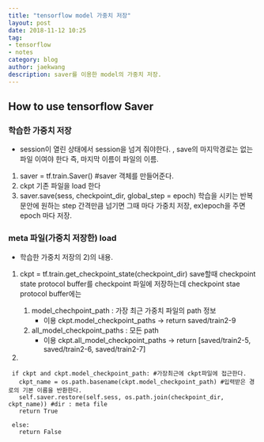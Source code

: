 ```yaml
---
title: "tensorflow model 가중치 저장"
layout: post
date: 2018-11-12 10:25
tag:
- tensorflow
- notes
category: blog
author: jaekwang
description: saver를 이용한 model의 가중치 저장.
---
```


## How to use tensorflow Saver

### 학습한 가중치 저장
 - session이 열린 상태에서 session을 넘겨 줘야한다. , save의 마지막경로는 없는 파일 이여야 한다
   즉, 마지막 이름이 파일의 이름.
 1. saver = tf.train.Saver() #saver 객체를 만들어준다.
 2. ckpt 기존 파일을 load 한다
 3. saver.save(sess, checkpoint_dir, global_step = epoch) 학습을 시키는 반복문안에 원하는 step 간격만큼 넘기면 그때 마다 가중치 저장, ex)epoch을 주면 epoch 마다 저장.

### meta 파일(가중치 저장한) load
 * 학습한 가중치 저장의 2)의 내용.
 1. ckpt = tf.train.get_checkpoint_state(checkpoint_dir)
    save할때 checkpoint state protocol buffer를 checkpoint 파일에 저장하는데
    checkpoint stae protocol buffer에는
    1. model_chechpoint_path :  가장 최근 가중치 파일의 path 정보
        - 이용 ckpt.model_checkpoint_paths -> return saved/train2-9   
    2. all_model_checkpoint_paths : 모든 path
        - 이용 ckpt.all_model_checkpoint_paths -> return [saved/train2-5, saved/train2-6, saved/train2-7]

 2.
 
 ```
  if ckpt and ckpt.model_checkpoint_path: #가장최근에 ckpt파일에 접근한다.
    ckpt_name = os.path.basename(ckpt.model_checkpoint_path) #입력받은 경로의 기본 이름을 반환한다.
    self.saver.restore(self.sess, os.path.join(checkpoint_dir, ckpt_name)) #dir : meta file
    return True

  else:
    return False
 ```
